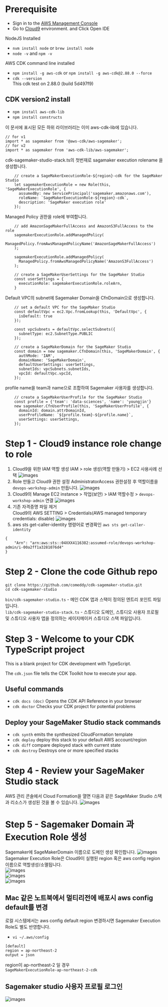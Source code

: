 # Prerequisite

* Sign in to the [AWS Management Console](https://console.aws.amazon.com/)
* Go to [Cloud9](https://console.aws.amazon.com/cloud9/) environment. and Click Open IDE

NodeJS Installed
* `nvm install node` or `brew install node`
* `node -v` and `npm -v`

AWS CDK command line installed
* `npm install -g aws-cdk` or `npm install -g aws-cdk@2.88.0 --force`
* `cdk --version`<br>
  This cdk test on 2.88.0 (build 5d497f9)

## CDK version2 install
* `npm install aws-cdk-lib`
* `npm install constructs`
  
이 문서에 표시된 모든 하위 라이브러리는 이미 aws-cdk-lib에 있습니다.
```
// for v1
import * as sagemaker from '@aws-cdk/aws-sagemaker';
// for v2
import * as sagemaker from 'aws-cdk-lib/aws-sagemaker';
```

cdk-sagemaker-studio-stack.ts의 첫번재로 sagamaker execution rolename 을 생성합니다. 
```
    // create a SageMakerExecutionRole-${region}-cdk for the SageMaker Studio
    let sagemakerExecutionRole = new Role(this, 'SageMakerExecutionRole', {
      assumedBy: new ServicePrincipal('sagemaker.amazonaws.com'),
      roleName: `SageMakerExecutionRole-${region}-cdk`,
      description: 'SageMaker execution role'
    });
```

Managed Policy 권한을 role에 부여합니다.
```
    // add AmazonSageMakerFullAccess and AmazonS3FullAccess to the role
    sagemakerExecutionRole.addManagedPolicy(
      ManagedPolicy.fromAwsManagedPolicyName('AmazonSageMakerFullAccess')
    );

    sagemakerExecutionRole.addManagedPolicy(
      ManagedPolicy.fromAwsManagedPolicyName('AmazonS3FullAccess')
    );
    
    // create a SageMakerUserSettings for the SageMaker Studio
    const userSettings = {
      executionRole: sagemakerExecutionRole.roleArn,
    }
```

Default VPC의 subnet에 Sagemaker Domain을 CfnDomain으로 생성합니다.
```
    // set a default VPC for the SageMaker Studio
    const defaultVpc = ec2.Vpc.fromLookup(this, 'DefaultVpc', {
      isDefault: true
    });

    const vpcSubnets = defaultVpc.selectSubnets({
      subnetType: ec2.SubnetType.PUBLIC
    });

    // create a SageMakerDomain for the SageMaker Studio
    const domain = new sagemaker.CfnDomain(this, 'SageMakerDomain', {
      authMode: 'IAM',
      domainName: 'SageMakerDomain',
      defaultUserSettings: userSettings,
      subnetIds: vpcSubnets.subnetIds,
      vpcId: defaultVpc.vpcId,
    });
```

profile name을 team과 name으로 조합하여 Sagemaker 사용자를 생성합니다.
```
    // create a SageMakerUserProfile for the SageMaker Studio
    const profile = {'team': 'data-sciences', 'name': 'youngjin'}
    new sagemaker.CfnUserProfile(this, 'SageMakerUserProfile', {
      domainId: domain.attrDomainId,
      userProfileName: `${profile.team}-${profile.name}`,
      userSettings: userSettings,
    });
```

# Step 1 - Cloud9 instance role change to role
1. Cloud9을 위한 IAM 역할 생성
   IAM > role 생성(역할 만들기) > EC2 사용사례 선택
   ![images](images/ec2-role.png)    
2. Role 만들고 Cloud9 권한 설정
   AdministratorAccess 권한설정 후 역할이름을 `devops-workshop-admin` 만듭니다.
   ![images](images/devops-workshop-admin-role.png)
3. Cloud9의 Manage EC2 instance > 작업(보안) > IAM 역할수정 > `devops-workshop-admin` 연결
   ![images](images/instance-role-change.png)
4. 기존 자격증명 파일 제거  
   Cloud9의 AWS SETTING > Credentials(AWS managed temporary credentials: disable)
   ![images](images/diable-temporary.png)
5. aws sts get-caller-identity 명령어로 변경확인
  `aws sts get-caller-identity` 
```
{
    "Arn": "arn:aws:sts::04XXX4116382:assumed-role/devops-workshop-admin/i-00a2ff1a3281076d4"
}
```
# Step 2 - Clone the code Github repo
`git clone https://github.com/comeddy/cdk-sagemaker-studio.git`<br>
`cd cdk-sagemaker-studio`

`bin/cdk-sagemaker-studio.ts` - 메인 CDK 앱과 스택이 정의된 엔트리 포인트 파일입니다.<br>
`lib/cdk-sagemaker-studio-stack.ts` -  스튜디오 도메인, 스튜디오 사용자 프로필 및 스튜디오 사용자 앱을 정의하는 세이지메이커 스튜디오 스택 파일입니다.
# Step 3 - Welcome to your CDK TypeScript project

This is a blank project for CDK development with TypeScript.

The `cdk.json` file tells the CDK Toolkit how to execute your app.

## Useful commands
* `cdk docs (doc)`  Opens the CDK API Reference in your browser
* `cdk doctor`      Checks your CDK project for potential problems

## Deploy your SageMaker Studio stack commands
* `cdk synth`       emits the synthesized CloudFormation template
* `cdk deploy`      deploy this stack to your default AWS account/region
* `cdk diff`        compare deployed stack with current state
* `cdk destroy`     Destroys one or more specified stacks

# Step 4 - Review your SageMaker Studio stack
AWS 관리 콘솔에서 Cloud Formation을 열면 다음과 같은 SageMaker Studio 스택과 리소스가 생성된 것을 볼 수 있습니다.
![images](images/cloudformation.png)

# Step 5 - Sagemaker Domain 과 Execution Role 생성
Sagemaker에 SageMakerDomain 이름으로 도메인 생성 확인합니다.
![images](images/sagemaker.png)<br>
Sagemaker Execution Role은 Cloud9이 실행된 region 혹은 aws config region 이름으로 역할생성/소멸됩니다.<br>
![images](images/domain-sagamaker.png)<br>
![images](images/sagemaker-profile.png)<br>
![images](images/sagemaker-studio-0.png)
## Mac 같은 노트북에서 멀티리전에 배포시 aws config default를 변경
로컬 시스템에서는 aws config default region 변경하시면 Sagemaker Execution Role도 별도 반영합니다.<br>
* `vi ~/.aws/config`

```
[default]
region = ap-northeast-2
output = json
```
region이 ap-northeast-2 일 경우<br>
```SageMakerExecutionRole-ap-northeast-2-cdk```

## Sagemaker studio 사용자 프로필 로그인
![images](images/sagemaker-studio.png)